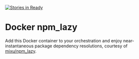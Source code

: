 [![Stories in Ready](https://badge.waffle.io/langri-sha/npm_lazy.png?label=ready&title=Ready)](https://waffle.io/langri-sha/npm_lazy)
# Docker npm_lazy

Add this Docker container to your orchestration and enjoy near-instantaneous
package dependency resolutions, courtesy of
[mixu/npm_lazy](https://github.com/mixu/npm_lazy/).
